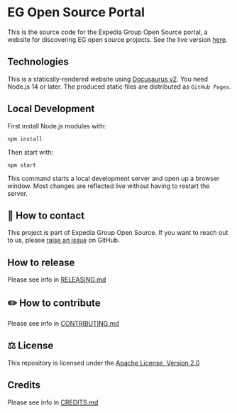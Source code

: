 # EG Open Source Portal

This is the source code for the Expedia Group Open Source portal, a website for discovering EG open source projects.
See the live version [here](https://expediagroup.github.io/).

## Technologies

This is a statically-rendered website using [Docusaurus v2](https://v2.docusaurus.io/).
You need Node.js 14 or later.
The produced static files are distributed as `GitHub Pages`.

## Local Development

First install Node.js modules with:

```console
npm install
```

Then start with:

```console
npm start
```

This command starts a local development server and open up a browser window.
Most changes are reflected live without having to restart the server.

## 👥 How to contact

This project is part of Expedia Group Open Source. If you want to reach out to us, please [raise an issue](https://github.com/ExpediaGroup/expediagroup.github.io/issues)
on GitHub.

## How to release 

Please see info in [RELEASING.md](./RELEASING.md)

## ✏️ How to contribute

Please see info in [CONTRIBUTING.md](./CONTRIBUTING.md)

## ⚖️ License

This repository is licensed under the [Apache License, Version 2.0](./LICENSE)

## Credits

Please see info in [CREDITS.md](./CREDITS.md)
